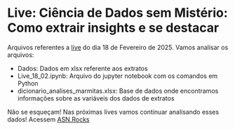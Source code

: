 # Live: Ciência de Dados sem Mistério: Como extrair insights e se destacar
Arquivos referentes a [live](https://www.youtube.com/watch?v=rMPPJGbUoAI) do dia 18 de Fevereiro de 2025. Vamos analisar os arquivos:

- Dados: Dados em xlsx referente aos extratos
- Live_18_02.ipynb: Arquivo do jupyter notebook com os comandos em Python
- dicionario_analises_marmitas.xlsx: Base de dados onde encontramos informações sobre as variáveis dos dados de extratos

Não se esqueçam! Nas próximas lives vamos continuar analisando esses dados! Acessem [ASN.Rocks](https://www.youtube.com/@asnrocks)

